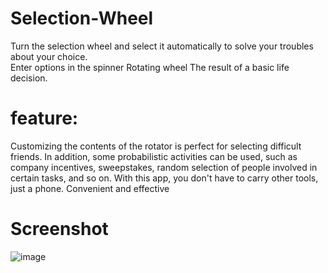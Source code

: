 # Selection-Wheel

Turn the selection wheel and select it automatically to solve your troubles about your choice.  
Enter options in the spinner Rotating wheel The result of a basic life decision.  

# feature:
Customizing the contents of the rotator is perfect for selecting difficult friends. 
In addition, some probabilistic activities can be used, such as company incentives, sweepstakes, random selection of people involved in certain tasks, and so on. 
With this app, you don't have to carry other tools, just a phone. Convenient and effective

# Screenshot
![image]()

